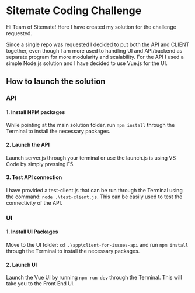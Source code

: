 # Sitemate Coding Challenge
Hi Team of Sitemate! 
Here I have created my solution for the challenge requested.

Since a single repo was requested I decided to put both the API and CLIENT together, even though I am more used to handling UI and API/backend as separate program for more modularity and scalability. 
For the API I used a simple Node.js solution and I have decided to use Vue.js for the UI. 

## How to launch the solution
### API
#### 1. Install NPM packages 
While pointing at the main solution folder, run `npm install` through the Terminal to install the necessary packages. 

#### 2. Launch the API
Launch server.js through your terminal or use the launch.js is using VS Code by simply pressing F5. 

#### 3. Test API connection
I have provided a test-client.js that can be run through the Terminal using the command: `node .\test-client.js`.
This can be easily used to test the connectivity of the API.

### UI
#### 1. Install UI Packages
Move to the UI folder: `cd .\app\client-for-issues-api` and run `npm install` through the Terminal to install the necessary packages. 

#### 2. Launch UI
Launch the Vue UI by running `npm run dev` through the Terminal. This will take you to the Front End UI. 

